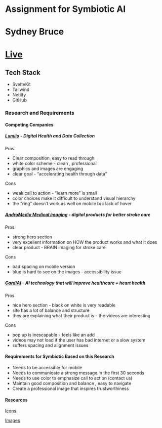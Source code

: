 # Assignment for Symbiotic AI
# Sydney Bruce
# [Live](https://symbiotic-ai.netlify.app/)
## Tech Stack 

- SvelteKit
- Tailwind
- Netlify 
- GitHub

### Research and Requirements 

#### Competing Companies 

##### [Lumiio](https://www.lumiio.com/) - Digital Health and Data Collection 

Pros 

- Clear composition, easy to read through
- white color scheme - clean , professional
- graphics and images are engaging
- clear goal - “accelerating health through data”

Cons

- weak call to action - “learn more” is small
- color choices make it difficult to understand visual hierarchy
- the “ring” doesn’t work as well on mobile b/c lack of hover

##### [AndroMedia Medical Imaging](https://andromedamedicalimaging.com/) - digital products for better stroke care

Pros 

- strong hero section
- very excellent information on HOW the product works and what it does
- clear product - BRAIN imaging for stroke care

Cons 

- bad spacing on mobile version
- blue is hard to see on the images - accessibility issue

##### [CardiAI](https://cardiai.com/) - AI technology that will improve healthcare + heart health

Pros 
- nice hero section - black on white is very readable
- site has a lot of balance and structure
- they are explaining what their product is - the videos are interesting

Cons 
- pop up is inescapable - feels like an add
- videos may not load if the user has bad internet or a slow system
- suffers spacing and alignment issues

#### Requirements for Symbiotic Based on this Research

- Needs to be accessible for mobile 
- Needs to communicate a strong message in the first 30 seconds 
- Needs to use color to emphasize call to action (contact us)
- Maintain good composition and balance , easy to navigate
- Create a professional image that inspires trustworthiness


#### Resources

[Icons](https://www.iconfinder.com/)

[Images](https://unsplash.com/)